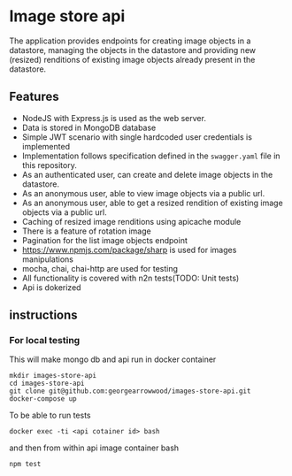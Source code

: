 ﻿# Image store api

The application provides endpoints for creating image objects in a
datastore, managing the objects in the datastore and providing new (resized)
renditions of existing image objects already present in the datastore.

## Features

* NodeJS with Express.js is used as the web server.
* Data is stored in MongoDB database
* Simple JWT scenario with single hardcoded user credentials is implemented
* Implementation follows specification defined in the `swagger.yaml` file in
this repository.
* As an authenticated user, can create and delete image objects in the datastore.
* As an anonymous user, able to view image objects via a public url.
* As an anonymous user, able to get a resized rendition of existing
  image objects via a public url.
* Caching of resized image renditions using apicache module
* There is a feature of rotation image
* Pagination for the list image objects endpoint
* https://www.npmjs.com/package/sharp is used for images manipulations
* mocha, chai, chai-http are used for testing
* All functionality is covered with n2n tests(TODO: Unit tests)
* Api is dokerized

## instructions

### For local testing

This will make mongo db and api run in docker container
```
mkdir images-store-api
cd images-store-api
git clone git@github.com:georgearrowwood/images-store-api.git
docker-compose up
```
To be able to run tests
```
docker exec -ti <api cotainer id> bash
```
and then from within api image container bash
```
npm test
```
